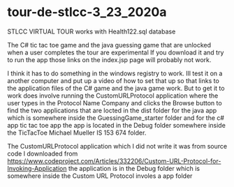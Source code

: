 # tour-de-stlcc-3_23_2020a
STLCC VIRTUAL TOUR
works with Health122.sql database

The C# tic tac toe game and the java guessing game that are unlocked when a user completes the tour are experimental
If you download it and try to run the app those links on the index.jsp page will probably not work.

I think it has to do something in the windows registry to work. Ill test it on a another computer and put up a video of how to set that up so that links to the application files of the C# game and the java game work. But to get it to work does involve running the CustomURLProtocol application  where the user types in the Protocol Name Company and clicks the Browse button to find the two applications that are locted in the dist folder for the java app which is somewhere inside the GuessingGame_starter folder and for the c# app tic tac toe app the app  is located in the Debug folder somewhere inside the TicTacToe Michael Mueller IS 153 674 folder.

The CustomURLProtocol application which I did not write it was from source code I downloaded from https://www.codeproject.com/Articles/332206/Custom-URL-Protocol-for-Invoking-Application the application is in the Debug folder which is somewhere inside the Custom URL Protocol involes a app folder



